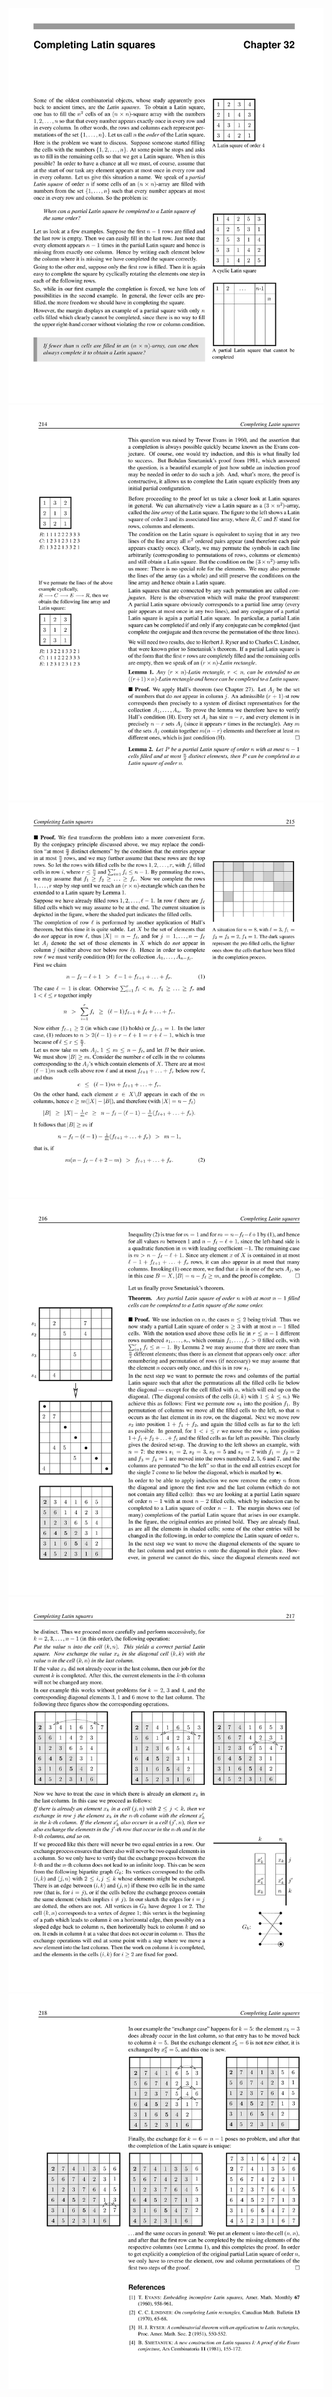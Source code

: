 ![](/img/proofs-from-the-book-222.jpg)
![](/img/proofs-from-the-book-223.jpg)
![](/img/proofs-from-the-book-224.jpg)
![](/img/proofs-from-the-book-225.jpg)
![](/img/proofs-from-the-book-226.jpg)
![](/img/proofs-from-the-book-227.jpg)
